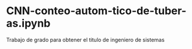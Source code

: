 # CNN-conteo-autom-tico-de-tuber-as.ipynb
Trabajo de grado para obtener el titulo de ingeniero de sistemas
